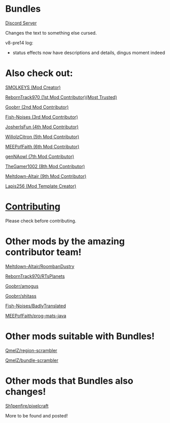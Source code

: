 # Bundles


[Discord Server](https://discord.gg/9M2VRAVGz8) 

Changes the text to something else cursed.

v8-pre14 log:
- status effects now have descriptions and details, dingus moment indeed


# Also check out: 

[SMOLKEYS (Mod Creator)](https://github.com/SMOLKEYS)

[RebornTrack970 (1st Mod Contributor)(Most Trusted)](https://github.com/RebornTrack970)

[Goobrr (2nd Mod Contributor)](https://github.com/Goobrr)

[Fish-Noises (3rd Mod Contributor)](https://github.com/Fish-Noises)

[JosherIsFun (4th Mod Contributor)](https://github.com/JosherIsFun)

[WilloIzCitron (5th Mod Contributor)](https://github.com/WilloIzCitron)

[MEEPofFaith (6th Mod Contributor)](https://github.com/MEEPofFaith)

[genNAowl (7th Mod Contributor)](https://github.com/genNAowl)

[TheGamer1002 (8th Mod Contributor)](https://github.com/TheGamer1002)

[Meltdown-Altair (9th Mod Contributor)](https://github.com/Meltdown-Altair)

[Lapis256 (Mod Template Creator)](https://github.com/Lapis256)


#  [Contributing](https://github.com/SMOLKEYS/bundles/blob/master/CONTRIBUTING.md)

Please check before contributing.


# Other mods by the amazing contributor team!

[Meltdown-Altair/RoombanDustry](https://github.com/Meltdown-Altair/RoombanDustry)

[RebornTrack970/RTsPlanets](https://github.com/RebornTrack970/RTsPlanets)

[Goobrr/amogus](https://github.com/Goobrr/amogus)

[Goobrr/shitass](https://github.com/Goobrr/shitass)

[Fish-Noises/BadlyTranslated](https://github.com/Fish-Noises/BadlyTranslated)

[MEEPofFaith/prog-mats-java](https://github.com/MEEPofFaith/prog-mats-java)

# Other mods suitable with Bundles!

[QmelZ/region-scrambler](https://github.com/QmelZ/region-scrambler)

[QmelZ/bundle-scrambler](https://github.com/QmelZ/bundle-scrambler)

# Other mods that Bundles also changes!

[Sh1penfire/pixelcraft](https://github.com/Sh1penfire/pixelcraft)

More to be found and posted!
